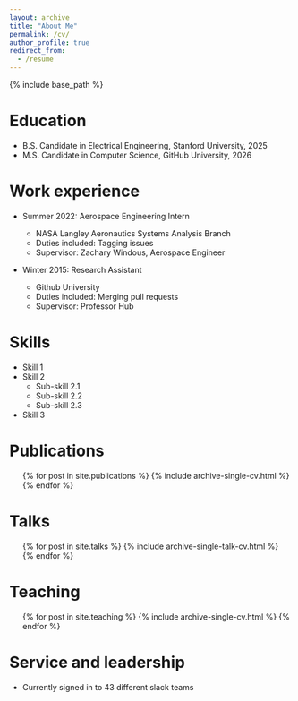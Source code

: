 ```yaml
---
layout: archive
title: "About Me"
permalink: /cv/
author_profile: true
redirect_from:
  - /resume
---
```


{% include base_path %}

Education
======
* B.S. Candidate in Electrical Engineering, Stanford University, 2025
* M.S. Candidate in Computer Science, GitHub University, 2026

Work experience
======
* Summer 2022: Aerospace Engineering Intern
  * NASA Langley Aeronautics Systems Analysis Branch
  * Duties included: Tagging issues
  * Supervisor: Zachary Windous, Aerospace Engineer

* Winter 2015: Research Assistant
  * Github University
  * Duties included: Merging pull requests
  * Supervisor: Professor Hub
  
Skills
======
* Skill 1
* Skill 2
  * Sub-skill 2.1
  * Sub-skill 2.2
  * Sub-skill 2.3
* Skill 3

Publications
======
  <ul>{% for post in site.publications %}
    {% include archive-single-cv.html %}
  {% endfor %}</ul>
  
Talks
======
  <ul>{% for post in site.talks %}
    {% include archive-single-talk-cv.html %}
  {% endfor %}</ul>
  
Teaching
======
  <ul>{% for post in site.teaching %}
    {% include archive-single-cv.html %}
  {% endfor %}</ul>
  
Service and leadership
======
* Currently signed in to 43 different slack teams
